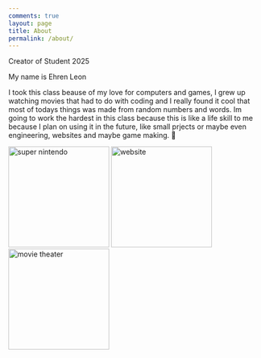 ```yaml
---
comments: true
layout: page
title: About
permalink: /about/
---
```


Creator of Student 2025

My name is Ehren Leon

<p>I took this class beause of my love for computers and games, I grew up watching movies that had to do with coding and I really found it cool that most of todays things was made from random numbers and words.
Im going to work the hardest in this class because this is like a life skill to me because I plan on using it in the future, like small prjects or maybe even engineering, websites and maybe game making. &#128189;</p>

<img alt="super nintendo" src="https://i.ytimg.com/vi/HSTsyGbUvts/maxresdefault.jpg" width="200" height="200">
<img alt="website" src="https://images.inc.com/uploaded_files/image/1920x1080/getty_503426092_342208.jpg" width="200" height="200">
<img alt="movie theater" src="https://variety.com/wp-content/uploads/2023/03/Movie-Theater-Film-Cinema-Exhibition-Placeholder.jpg?w=1000&h=562&crop=1" width="200" height="200">

<script src="https://utteranc.es/client.js"
        repo="MightyMugger08"
        issue-term="pathname"
        theme="github-light"
        crossorigin="anonymous"
        async>
</script>